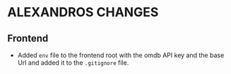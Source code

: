# ALEXANDROS CHANGES

## Frontend

- Added `env` file to the frontend root with the omdb API key and the base Url and added it to the `.gitignore` file.
